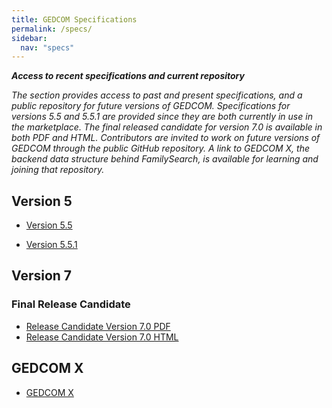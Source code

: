 ```yaml
---
title: GEDCOM Specifications
permalink: /specs/
sidebar:
  nav: "specs"
---
```

***Access to recent specifications and current repository***

*The section provides access to past and present specifications, and a public repository for future versions of GEDCOM. Specifications for versions 5.5 and 5.5.1 are provided since they are both currently in use in the marketplace.  The final released candidate for version 7.0 is available in both PDF and HTML. Contributors are invited to work on future versions of GEDCOM through the public GitHub repository. A link to GEDCOM X, the backend data structure behind FamilySearch, is available for learning and joining that repository.*

## Version 5

- [Version 5.5](/specifications/ged55.pdf)

- [Version 5.5.1](/specifications/ged551.pdf)

## Version 7

### Final Release Candidate

<!-- - Release Candidate Version 7.0 PDF (coming soon) -->
<!-- - Release Candidate Version 7.0 HTML (coming soon) -->
- [Release Candidate Version 7.0 PDF](/specifications/GEDCOM7-rc.pdf) 
- [Release Candidate Version 7.0 HTML](/specifications/GEDCOM7rc.html)

## GEDCOM X

- [GEDCOM X](http://gedcomx.org)


